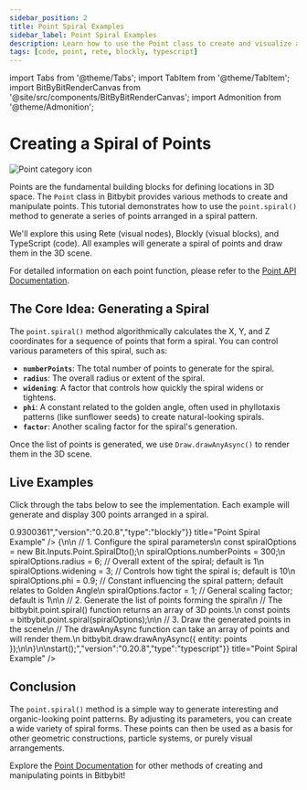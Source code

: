 ```yaml
---
sidebar_position: 2
title: Point Spiral Examples
sidebar_label: Point Spiral Examples
description: Learn how to use the Point class to create and visualize a spiral pattern of points in Bitbybit with Rete, Blockly, and TypeScript.
tags: [code, point, rete, blockly, typescript]
---
```


import Tabs from '@theme/Tabs';
import TabItem from '@theme/TabItem';
import BitByBitRenderCanvas from '@site/src/components/BitByBitRenderCanvas';
import Admonition from '@theme/Admonition';

# Creating a Spiral of Points

<img 
  class="category-icon-small" 
  src="https://s.bitbybit.dev/assets/icons/white/point-icon.svg" 
  alt="Point category icon" 
  title="Point category icon" /> 

Points are the fundamental building blocks for defining locations in 3D space. The `Point` class in Bitbybit provides various methods to create and manipulate points. This tutorial demonstrates how to use the `point.spiral()` method to generate a series of points arranged in a spiral pattern.

We'll explore this using Rete (visual nodes), Blockly (visual blocks), and TypeScript (code). All examples will generate a spiral of points and draw them in the 3D scene.

For detailed information on each point function, please refer to the [Point API Documentation](https://docs.bitbybit.dev/classes/Bit.Point.html).

## The Core Idea: Generating a Spiral

The `point.spiral()` method algorithmically calculates the X, Y, and Z coordinates for a sequence of points that form a spiral. You can control various parameters of this spiral, such as:

*   **`numberPoints`**: The total number of points to generate for the spiral.
*   **`radius`**: The overall radius or extent of the spiral.
*   **`widening`**: A factor that controls how quickly the spiral widens or tightens.
*   **`phi`**: A constant related to the golden angle, often used in phyllotaxis patterns (like sunflower seeds) to create natural-looking spirals.
*   **`factor`**: Another scaling factor for the spiral's generation.

Once the list of points is generated, we use `Draw.drawAnyAsync()` to render them in the 3D scene.

## Live Examples

Click through the tabs below to see the implementation. Each example will generate and display 300 points arranged in a spiral.
  
<Tabs groupId="vectors-live-examples">
<TabItem value="rete" label="Rete">
    <BitByBitRenderCanvas
    requireManualStart={true}
    script={{"script":"{\"id\":\"rete-v2-json\",\"nodes\":{\"15579b09dc5adca9\":{\"id\":\"15579b09dc5adca9\",\"name\":\"bitbybit.point.spiral\",\"customName\":\"spiral\",\"async\":false,\"drawable\":true,\"data\":{\"genericNodeData\":{\"hide\":false,\"oneOnOne\":false,\"flatten\":0,\"forceExecution\":false},\"phi\":0.9,\"numberPoints\":300,\"widening\":3,\"radius\":6,\"factor\":1},\"inputs\":{},\"position\":[141.90082846282178,326.4099338563376]}}}","version":"0.20.8","type":"rete"}}
    title="Point Spiral Example"
    />
</TabItem>
<TabItem value="blockly" label="Blockly">
  <BitByBitRenderCanvas
    requireManualStart={true}
    script={{"script":"<xml xmlns=\"https://developers.google.com/blockly/xml\"><block type=\"bitbybit.draw.drawAnyAsyncNoReturn\" id=\"E^IJ6.d.Lh`Vmr?.5Csz\" x=\"-93\" y=\"-169\"><value name=\"Entity\"><block type=\"bitbybit.point.spiral\" id=\"g(ckRUQwwj77@4=_-CU;\"><value name=\"Phi\"><block type=\"math_number\" id=\"Vh4=.WXZbb9dof*E5uTF\"><field name=\"NUM\">0.9</field></block></value><value name=\"NumberPoints\"><block type=\"math_number\" id=\"KENf7[x4y[p]{7II!GKw\"><field name=\"NUM\">300</field></block></value><value name=\"Widening\"><block type=\"math_number\" id=\"pl5v@!N~cHBfH1jn?w=c\"><field name=\"NUM\">3</field></block></value><value name=\"Radius\"><block type=\"math_number\" id=\"kN0Lx~XT[UxL1{{)VRWZ\"><field name=\"NUM\">6</field></block></value><value name=\"Factor\"><block type=\"math_number\" id=\"78u}u(CzqctJAu{gzQ.A\"><field name=\"NUM\">1</field></block></value></block></value></block></xml>","version":"0.20.8","type":"blockly"}}
    title="Point Spiral Example"
    />
</TabItem>
<TabItem value="typescript" label="TypeScript">
<BitByBitRenderCanvas
    requireManualStart={true}
    script={{"script":"const start = () => {\n\n    // 1. Configure the spiral parameters\n    const spiralOptions = new Bit.Inputs.Point.SpiralDto();\n    spiralOptions.numberPoints = 300;\n    spiralOptions.radius = 6;       // Overall extent of the spiral; default is 1\n    spiralOptions.widening = 3;     // Controls how tight the spiral is; default is 10\n    spiralOptions.phi = 0.9;        // Constant influencing the spiral pattern; default relates to Golden Angle\n    spiralOptions.factor = 1;       // General scaling factor; default is 1\n\n    // 2. Generate the list of points forming the spiral\n    // The bitbybit.point.spiral() function returns an array of 3D points.\n    const points = bitbybit.point.spiral(spiralOptions);\n\n    // 3. Draw the generated points in the scene\n    // The drawAnyAsync function can take an array of points and will render them.\n    bitbybit.draw.drawAnyAsync({ entity: points });\n\n}\n\nstart();","version":"0.20.8","type":"typescript"}}
    title="Point Spiral Example"
    />
</TabItem>

</Tabs>

## Conclusion

The `point.spiral()` method is a simple way to generate interesting and organic-looking point patterns. By adjusting its parameters, you can create a wide variety of spiral forms. These points can then be used as a basis for other geometric constructions, particle systems, or purely visual arrangements.

Explore the [Point Documentation](./intro) for other methods of creating and manipulating points in Bitbybit!